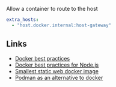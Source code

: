 Allow a container to route to the host
```yaml
extra_hosts:
  - "host.docker.internal:host-gateway"
```

## Links
- [Docker best practices](https://www.augmentedmind.de/2022/02/20/optimize-docker-image-security/)
- [Docker best practices for Node.js](https://snyk.io/blog/10-best-practices-to-containerize-nodejs-web-applications-with-docker/)
- [Smallest static web docker image](https://lipanski.com/posts/smallest-docker-image-static-website)
- [Podman as an alternative to docker](https://content.fme.de/en/blog/docker-is-dead-podman-an-alternative-tool )

